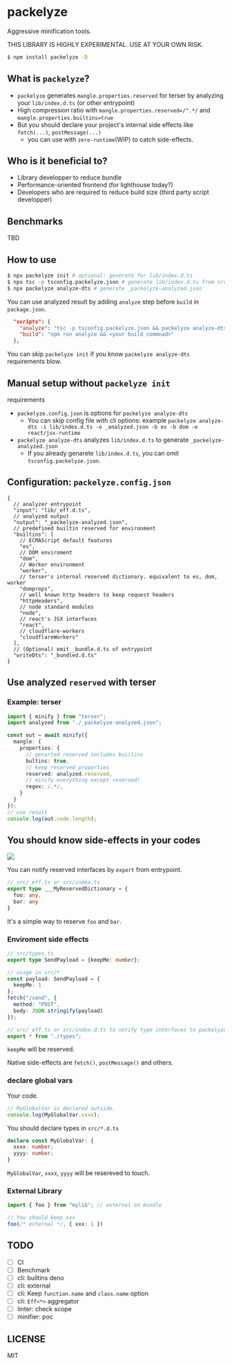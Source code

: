 # packelyze

Aggressive minification tools.

THIS LIBRARY IS HIGHLY EXPERIMENTAL. USE AT YOUR OWN RISK.

```bash
$ npm install packelyze -D 
```

## What is `packelyze`?

- `packelyze` generates `mangle.properties.reserved` for terser by analyzing your `lib/index.d.ts` (or other entrypoint)
- High compression ratio with `mangle.properties.reserved=/^.*/` and `mangle.properties.builtins=true`
- But you should declare your project's internal side effects like `fetch(...)`, `postMessage(...)`
  - you can use with `zero-runtime`(WIP) to catch side-effects.

## Who is it beneficial to?

- Library developper to reduce bundle
- Performance-oriented frontend (for lighthouse today?)
- Developers who are required to reduce build size (third party script developper)

## Benchmarks

TBD

## How to use

```bash
$ npx packelyze init # optional: generate for lib/index.d.ts
$ npx tsc -p tsconfig.packelyze.json # generate lib/index.d.ts from src/index.ts
$ npx packelyze analyze-dts # generate _packelyze-analyzed.json
```

You can use analyzed result by adding `analyze` step before `build` in `package.json`.

```json
  "scripts": {
    "analyze": "tsc -p tsconfig.packelyze.json && packelyze analyze-dts",
    "build": "npm run analyze && <your build commnad>"
  },
```

You can skip `packelyze init` if you know `packelyze analyze-dts` requirements blow.

## Manual setup without `packelyze init`

requirements

- `packelyze.config.json` is options for `packelyze analyze-dts`
  - You can skip config file with cli options: example `packelyze analyze-dts -i lib/index.d.ts -o _analyzed.json -b es -b dom -e react/jsx-runtime`
- `packelyze analyze-dts` analyzes `lib/index.d.ts` to generate `_packelyze-analyzed.json`
  - If you already genarete `lib/index.d.ts`, you can omit `tsconfig.packelyze.json`.

## Configuration: `packelyze.config.json`

```jsonc
{
  // analyzer entrypoint
  "input": "lib/_eff.d.ts",
  // analyzed output
  "output": "_packelyze-analyzed.json",
  // predefined builtin reserved for environment
  "builtins": [
    // ECMAScript default features 
    "es",
    // DOM enviroment
    "dom",
    // Worker environment
    "worker",
    // terser's internal reserved dictionary. equivalent to es, dom, worker
    "domprops",
    // well known http headers to keep request headers
    "httpHeaders",
    // node standard modules
    "node",
    // react's JSX interfaces
    "react",
    // cloudflare-workers
    "cloudflareWorkers"
  ],
  // (Optional) emit _bundle.d.ts of entrypoint
  "writeDts": "_bundled.d.ts"
}
```

## Use analyzed `reserved` with terser

### Example: terser

```ts
import { minify } from "terser";
import analyzed from "./_packelyze-analyzed.json";

const out = await minify({
  mangle: {
    properties: {
      // genarted reserved includes builtins
      bultins: true,
      // keep reserved properties
      reserved: analyzed.reserved,
      // minify everything except reserved!
      regex: /.*/,
    }
  }
});
// use result
console.log(out.code.length);
```

## You should know side-effects in your codes

![](https://i.gyazo.com/35c576bebd9c6a938612a10fe352dced.png)

You can notify reserved interfaces by `export` from entrypoint. 

```ts
// src/_eff.ts or src/index.ts
export type ___MyReservedDictionary = {
  foo: any,
  bar: any
}
```

It's a simple way to reserve `foo` and `bar`.

### Enviroment side effects

```ts
// src/types.ts
export type SendPayload = {keepMe: number};

// usage in src/*
const payload: SendPayload = {
  keepMe: 1
};
fetch("/send", {
  method: "POST",
  body: JSON.stringify(payload)
});

// src/_eff.ts or src/index.d.ts to notify type interfaces to packelyze.
export * from "./types";
```

`keepMe` will be reserved.

Native side-effects are `fetch()`, `postMessage()` and others.

### declare global vars

Your code.

```ts
// MyGlobalVar is declared outside.
console.log(MyGlobalVar.xxxx);
```

You should declare types in `src/*.d.ts`

```ts
declare const MyGlobalVar: {
  xxxx: number;
  yyyy: number;
}
```

`MyGlobalVar`, `xxxx`, `yyyy` will be resereved to touch.

### External Library

```ts
import { foo } from "mylib"; // external on bundle

// You should keep xxx
foo(/* external */, { xxx: 1 })
```

## TODO

- [ ] CI
- [ ] Benchmark
- [ ] cli: builtins deno
- [ ] cli: external
- [ ] cli: Keep `function.name` and `class.name` option
- [ ] cli: `Eff<*>` aggregator
- [ ] linter: check scope
- [ ] minifier: poc

## LICENSE

MIT 